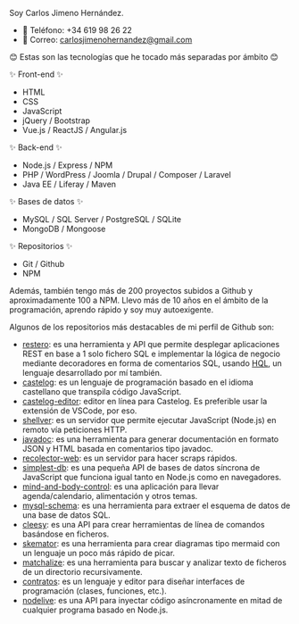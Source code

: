 Soy Carlos Jimeno Hernández.

- 📱 Teléfono: +34 619 98 26 22
- 📨 Correo: carlosjimenohernandez@gmail.com

😊 Estas son las tecnologías que he tocado más separadas por ámbito 😊

✨ Front-end ✨

- HTML
- CSS
- JavaScript
- jQuery / Bootstrap
- Vue.js / ReactJS / Angular.js

✨ Back-end ✨

- Node.js / Express / NPM
- PHP / WordPress / Joomla / Drupal / Composer / Laravel
- Java EE / Liferay / Maven

✨ Bases de datos ✨

- MySQL / SQL Server / PostgreSQL / SQLite
- MongoDB / Mongoose

✨ Repositorios ✨

- Git / Github
- NPM

Además, también tengo más de 200 proyectos subidos a Github y aproximadamente 100 a NPM. Llevo más de 10 años en el ámbito de la programación, aprendo rápido y soy muy autoexigente.

Algunos de los repositorios más destacables de mi perfil de Github son:

- [restero](https://github.com/allnulled/restero): es una herramienta y API que permite desplegar aplicaciones REST en base a 1 solo fichero SQL e implementar la lógica de negocio mediante decoradores en forma de comentarios SQL, usando [HQL](https://github.com/allnulled/hyper-query-language), un lenguaje desarrollado por mí también.
- [castelog](https://github.com/allnulled/castelog): es un lenguaje de programación basado en el idioma castellano que transpila código JavaScript.
- [castelog-editor](https://github.com/allnulled/castelog-editor): editor en línea para Castelog. Es preferible usar la extensión de VSCode, por eso.
- [shellver](https://github.com/allnulled/shellver): es un servidor que permite ejecutar JavaScript (Node.js) en remoto vía peticiones HTTP.
- [javadoc](https://github.com/allnulled/javadoc): es una herramienta para generar documentación en formato JSON y HTML basada en comentarios tipo javadoc.
- [recolector-web](https://github.com/allnulled/recolector-web): es un servidor para hacer scraps rápidos.
- [simplest-db](https://github.com/allnulled/simplest-db): es una pequeña API de bases de datos síncrona de JavaScript que funciona igual tanto en Node.js como en navegadores.
- [mind-and-body-control](https://allnulled.github.io/mind-and-body-control/): es una aplicación para llevar agenda/calendario, alimentación y otros temas.
- [mysql-schema](https://github.com/allnulled/mysql-schema): es una herramienta para extraer el esquema de datos de una base de datos SQL.
- [cleesy](https://github.com/allnulled/cleesy): es una API para crear herramientas de línea de comandos basándose en ficheros.
- [skemator](https://github.com/allnulled/skemator): es una herramienta para crear diagramas tipo mermaid con un lenguaje un poco más rápido de picar.
- [matchalize](https://github.com/allnulled/matchalize): es una herramienta para buscar y analizar texto de ficheros de un directorio recursivamente.
- [contratos](https://github.com/allnulled/contratos): es un lenguaje y editor para diseñar interfaces de programación (clases, funciones, etc.).
- [nodelive](https://github.com/allnulled/nodelive): es una API para inyectar código asíncronamente en mitad de cualquier programa basado en Node.js.

